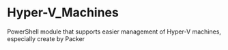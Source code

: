# Hyper-V_Machines
PowerShell module that supports easier management of Hyper-V machines, especially create by Packer
